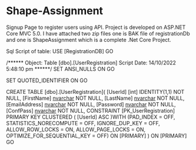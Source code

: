 # Shape-Assignment
Signup Page to register users using API.
Project is developed on ASP.NET Core MVC 5.0.
I have attached two zip files one is BAK file of registrationDb and one is ShapeAssignment which is a complete .Net Core Project.

Sql Script of table:
USE [RegistrationDB]
GO

/****** Object:  Table [dbo].[UserRegistration]    Script Date: 14/10/2022 5:48:10 pm ******/
SET ANSI_NULLS ON
GO

SET QUOTED_IDENTIFIER ON
GO

CREATE TABLE [dbo].[UserRegistration](
	[UserId] [int] IDENTITY(1,1) NOT NULL,
	[FirstName] [nvarchar](250) NOT NULL,
	[LastName] [nvarchar](250) NOT NULL,
	[EmailAddress] [nvarchar](250) NOT NULL,
	[Password] [nvarchar](250) NOT NULL,
	[ConfPass] [nvarchar](250) NOT NULL,
 CONSTRAINT [PK_UserRegistration] PRIMARY KEY CLUSTERED 
(
	[UserId] ASC
)WITH (PAD_INDEX = OFF, STATISTICS_NORECOMPUTE = OFF, IGNORE_DUP_KEY = OFF, ALLOW_ROW_LOCKS = ON, ALLOW_PAGE_LOCKS = ON, OPTIMIZE_FOR_SEQUENTIAL_KEY = OFF) ON [PRIMARY]
) ON [PRIMARY]
GO







